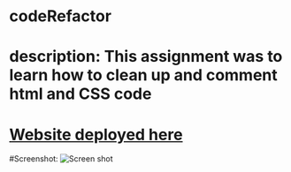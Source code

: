# codeRefactor
# description: This assignment was to learn  how to clean up and comment html and CSS code

# [Website deployed here](https://chaselovern.github.io/codeRefactor/)

#Screenshot:
![Screen shot](https://github.com/Chaselovern/codeRefactor/blob/master/assets/images/scweenshot.jpg "Screen shot")

